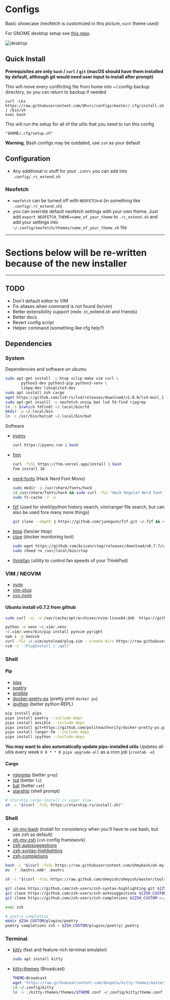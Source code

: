 # Configs

Basic showcase (neofetch is customized in this picture, `mint` theme used)

For GNOME desktop setup see [this repo](https://github.com/dhvcc/desktop).

![desktop](https://user-images.githubusercontent.com/18076967/186787936-8ff80282-5e4e-4643-b1cd-4f3ac0a6d140.png)

## Quick Install

**Prerequisites are only `bash` / `curl` / `git` (macOS should have them installed by default, although git would need user input to install after prompt)**


This will move every conflicting file from home into ~/.config-backup directory, so you can return to backup if needed

```shell
curl -Lks https://raw.githubusercontent.com/dhvcc/configs/master/.cfg/install.sh | /bin/sh
exec bash
```

This will run the setup for all of the utils that you need to run this config

```shell
"$HOME/.cfg/setup.sh"
```

**Warning**, Bash configs may be outdated, use `zsh` as your default

## Configuration

- Any additional rc stuff for your `.zshrc` you can add into `.config/.rc_extend.sh`

### Neofetch
- `neofetch` can be turned off with `NEOFETCH=0` (in something like `.config/.rc_extend.sh`)
- you can override default neofetch settings with your own theme. Just add `export NEOFETCH_THEME=name_of_your_theme` to `.rc_extend.sh` and add your settings into `~/.config/neofetch/themes/name_of_your_theme.sh` file

----------------

# Sections below will be re-written because of the new installer

----------------

## TODO
- Don't default editor to VIM
- Fix aliases when command is not found (ls/vim)
- Better extensibility support (redo .rc_extend.sh and friends)
- Better docs
- Revert config script
- Helper command (something like cfg help?)

## Dependencies

### System

Dependencies and software on ubuntu

```bash
sudo apt-get install -y htop xclip make vim curl \
       python3-dev python3-pip python3-venv \
       libpq-dev libsqlite3-dev
sudo apt install zsh cargo
wget https://github.com/lsd-rs/lsd/releases/download/v1.0.0/lsd-musl_1.0.0_amd64.deb && sudo dpkg -i lsd-musl_1.0.0_amd64.dev && rm lsd-musl_1.0.0_amd64.deb
sudo apt-get insatll -y neofetch unzip bat lsd fd-find ripgrep
ln -s $(which fdfind) ~/.local/bin/fd
mkdir -p ~/.local/bin
ln -s /usr/bin/batcat ~/.local/bin/bat
```

Software

- [pyenv](https://github.com/pyenv/pyenv-installer)
  ```bash
  curl https://pyenv.run | bash
  ```
- [fnm](https://github.com/Schniz/fnm)
  ```bash
  curl -fsSL https://fnm.vercel.app/install | bash
  fnm install 16
  ```
- [nerd-fonts](https://github.com/ryanoasis/nerd-fonts) (Hack Nerd Font Mono)
  ```bash
  sudo mkdir -p /usr/share/fonts/hack
  cd /usr/share/fonts/hack && sudo curl -fLo "Hack Regular Nerd Font Complete Mono.ttf" https://github.com/ryanoasis/nerd-fonts/raw/master/patched-fonts/Hack/Regular/complete/Hack%20Regular%20Nerd%20Font%20Complete%20Mono.ttf
  sudo fc-cache -f -v
  ```
- [fzf](https://github.com/junegunn/fzf) (used for shell/ipython history search, vim/ranger file search, but can also be used fore many more things)
  ```bash
  git clone --depth 1 https://github.com/junegunn/fzf.git ~/.fzf && ~/.fzf/install --all
  ```
- [btop](https://github.com/aristocratos/btop) (fancier htop)
- [ctop](https://github.com/bcicen/ctop) (docker monitoring tool)
  ```bash
  sudo wget https://github.com/bcicen/ctop/releases/download/v0.7.7/ctop-0.7.7-linux-amd64 -O /usr/local/bin/ctop
  sudo chmod +x /usr/local/bin/ctop
  ```
- [thinkfan](https://github.com/vmatare/thinkfan) (utility to control fan speeds of your ThinkPad)

### VIM / NEOVIM

- [nvim](https://github.com/neovim/neovim)
- [vim-plug](https://github.com/junegunn/vim-plug)
- [coc.nvim](https://github.com/neoclide/coc.nvim)

#### Ubuntu install v0.7.2 from github

```bash
sudo curl -sL -o /var/cache/apt/archives/nvim-linux64.deb  https://github.com/neovim/neovim/releases/download/v0.7.2/nvim-linux64.deb && sudo dpkg -i /var/cache/apt/archives/nvim-linux64.deb

python -m venv ~/.vim/.venv
~/.vim/.venv/bin/pip install pynvim pyright
npm i -g neovim
curl -fLo ~/.vim/autoload/plug.vim --create-dirs https://raw.githubusercontent.com/junegunn/vim-plug/master/plug.vim
vim -c ':PlugInstall | :qall'
```

### Shell

#### Pip

- [pipx](https://github.com/pypa/pipx)
- [poetry](https://github.com/python-poetry/poetry)
- [ansible](https://github.com/ansible/ansible)
- [docker-pretty-ps](https://github.com/politeauthority/docker-pretty-ps) (pretty print `docker ps`)
- [ipython](https://github.com/ipython/ipython) (better python REPL)


```bash
pip install pipx
pipx install poetry --include-deps
pipx install ansible --include-deps
pipx install git+https://github.com/politeauthority/docker-pretty-ps.git#egg=docker-pretty-ps
pipx install ranger-fm --include-deps
pipx install ipython --include-deps
```

**You may want to also automatically update pipx-installed utils**
Updates all utils every week
`0 0 * * 0 pipx upgrade-all` as a cron job (`crontab -e`)

#### Cargo

- [rgipgrep](https://github.com/BurntSushi/ripgrep) (better `grep`)
- [lsd](https://github.com/Peltoche/lsd) (better `ls`)
- [bat](https://github.com/sharkdp/bat) (better `cat`)
- [starship](https://starship.rs/) (shell prompt)

```bash
# Starship cargo install is super slow
sh -c "$(curl -fsSL https://starship.rs/install.sh)"
```

### Shell

- [oh-my-bash](https://github.com/ohmybash/oh-my-bash) (install for consistency when you'll have to use bash, but use zsh as default)
- [oh-my-zsh](https://github.com/ohmyzsh/ohmyzsh) (`zsh` config framework)
- [zsh-autosuggestions](https://github.com/zsh-users/zsh-autosuggestions)
- [zsh-syntax-highlighting](https://github.com/zsh-users/zsh-syntax-highlighting)
- [zsh-completions](https://github.com/zsh-users/zsh-completions)

```bash
bash -c "$(curl -fsSL https://raw.githubusercontent.com/ohmybash/oh-my-bash/master/tools/install.sh)"
mv -f .bashrc.omb* .bashrc

sh -c "$(curl -fsSL https://raw.github.com/ohmyzsh/ohmyzsh/master/tools/install.sh)" "" --keep-zshrc --unattended

git clone https://github.com/zsh-users/zsh-syntax-highlighting.git ${ZSH_CUSTOM:-~/.oh-my-zsh/custom}/plugins/zsh-syntax-highlighting
git clone https://github.com/zsh-users/zsh-autosuggestions ${ZSH_CUSTOM:-~/.oh-my-zsh/custom}/plugins/zsh-autosuggestions
git clone https://github.com/zsh-users/zsh-completions ${ZSH_CUSTOM:=~/.oh-my-zsh/custom}/plugins/zsh-completions

exec zsh

# poetry completion
mkdir $ZSH_CUSTOM/plugins/poetry
poetry completions zsh > $ZSH_CUSTOM/plugins/poetry/_poetry
```

### Terminal

- [kitty](https://github.com/kovidgoyal/kitty) (fast and feature-rich terminal emulator)
  ```bash
  sudo apt install kitty
  ```
- [kitty-themes](https://github.com/dexpota/kitty-themes) (Broadcast)

    ```bash
    THEME=Broadcast
    wget "https://raw.githubusercontent.com/dexpota/kitty-themes/master/themes/$THEME.conf" -P ~/.config/kitty/kitty-themes/themes
    cd ~/.config/kitty
    ln -s ./kitty-themes/themes/$THEME.conf ~/.config/kitty/theme.conf
    ```

